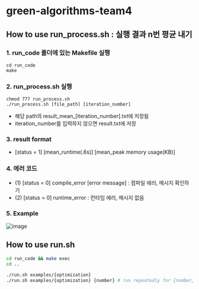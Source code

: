 # green-algorithms-team4

## How to use run_process.sh : 실행 결과 n번 평균 내기

### 1. run_code 폴더에 있는 Makefile 실행
```shell
cd run_code
make
```

### 2. run_process.sh 실행
```shell
chmod 777 run_process.sh
./run_process.sh [file_path] [iteration_number]
```
* 해당 path의 result_mean_[iteration_number].txt에 저장됨
* iteration_number를 입력하지 않으면 result.txt에 저장

### 3. result format
* [status = 1] [mean_runtime(.6s)] [mean_peak memory usage(KB)]

### 4. 에러 코드
* (1) [status = 0] compile_error [error message] : 컴파일 에러, 메시지 확인하기
* (2) [status = 0] runtime_error : 런타임 에러, 메시지 없음

### 5. Example
![image](https://github.com/pendant-k/green-algorithms-team4/assets/81512592/1765537d-6558-42ee-8b3e-9a801809c801)



## How to use run.sh

```bash
cd run_code && make exec
cd ..

./run.sh examples/{optimization}
./run.sh examples/{optimization} {number} # run repeatedly for {number} times
```
